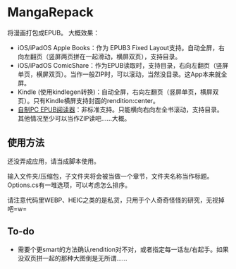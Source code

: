 # MangaRepack
将漫画打包成EPUB。
大概效果：
+ iOS/iPadOS Apple Books：作为 EPUB3 Fixed Layout支持。自动全屏，右向左翻页（竖屏两页拼在一起滑动，横屏双页），支持目录。
+ iOS/iPadOS ComicShare：作为EPUB读取时，支持目录，右向左翻页（竖屏单页，横屏双页）。当作一般ZIP时，可以滚动，当然没目录。这App本来就全屏。
+ Kindle (使用kindlegen转换)：自动全屏，右向左翻页（竖屏单页，横屏双页）。只有Kindle横屏支持封面的rendition:center。
+ [自制PC EPUB阅读器](https://github.com/Aeroblast/AeroEpubViewer)：非标准支持。只能横向右向左全书滚动，支持目录。
其他情况至少可以当作ZIP读吧……大概。

## 使用方法
还没弄成应用，请当成脚本使用。

输入文件夹/压缩包，子文件夹将会被当做一个章节，文件夹名称当作标题。Options.cs有一堆选项，可以考虑怎么排序。

请注意代码里WEBP、HEIC之类的是私货，只用于个人奇奇怪怪的研究，无视掉吧=w=

## To-do
+ 需要个更smart的方法确认rendition对不对，或者指定每一话左/右起手。如果没双页拼一起的那种大图倒是无所谓……
